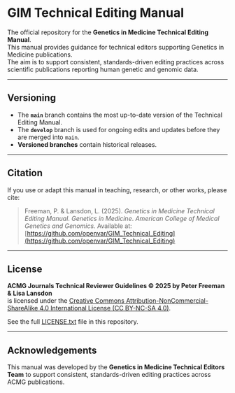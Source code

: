 # GIM Technical Editing Manual

The official repository for the **Genetics in Medicine Technical Editing Manual**.  
This manual provides guidance for technical editors supporting Genetics in Medicine publications.  
The aim is to support consistent, standards-driven editing practices across scientific publications reporting human genetic and genomic data.

---

## Versioning
- The **`main`** branch contains the most up-to-date version of the Technical Editing Manual.
- The **`develop`** branch is used for ongoing edits and updates before they are merged into `main`.
- **Versioned branches** contain historical releases.

---

## Citation
If you use or adapt this manual in teaching, research, or other works, please cite:

> Freeman, P. & Lansdon, L. (2025). *Genetics in Medicine Technical Editing Manual*. *Genetics in Medicine*. *American College of Medical Genetics and Genomics*. Available at: [https://github.com/openvar/GIM_Technical_Editing](https://github.com/openvar/GIM_Technical_Editing)

---

## License
**ACMG Journals Technical Reviewer Guidelines © 2025 by Peter Freeman & Lisa Lansdon**  
is licensed under the [Creative Commons Attribution-NonCommercial-ShareAlike 4.0 International License (CC BY-NC-SA 4.0)](https://creativecommons.org/licenses/by-nc-sa/4.0/).  

See the full [LICENSE.txt](https://github.com/openvar/GIM_Technical_Editing/blob/main/LICENSE.txt) file in this repository.

---

## Acknowledgements
This manual was developed by the **Genetics in Medicine Technical Editors Team** to support consistent, standards-driven editing practices across ACMG publications.
